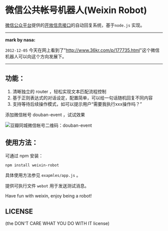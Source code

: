 # 微信公共帐号机器人(Weixin Robot)

[微信公众平台](http://mp.weixin.qq.com/cgi-bin/indexpage?t=wxm-index&lang=zh_CN)提供的[开放信息接口](http://mp.weixin.qq.com/cgi-bin/indexpage?t=wxm-callbackapi-doc&lang=zh_CN)的自动回复系统，基于`node.js` 实现。

___

**mark by nasa:**

`2012-12-05` 今天在网上看到了"<http://www.36kr.com/p/177735.html>"这个微信机器人可以向这个方向发展下。

___
## 功能：

1. 清晰独立的 router ，轻松实现文本匹配流程控制
2. 基于正则表达式的对话设定，配置简单，可以给一句话随机回复不同内容
3. 支持等待后续操作模式，如可以提示用户“需要我执行xxx操作吗？”

添加微信帐号 douban-event ，试试效果

![豆瓣同城微信帐号二维码：douban-event](http://i.imgur.com/ijE19.jpg)

## 使用方法：

可通过 npm 安装：

```
npm install weixin-robot
```
具体使用方法参见 `exapmles/app.js` 。

提供可执行文件 `webot` 用于发送测试消息。

Have fun with weixin, enjoy being a robot!

## LICENSE

(the DON'T CARE WHAT YOU DO WITH IT license)
